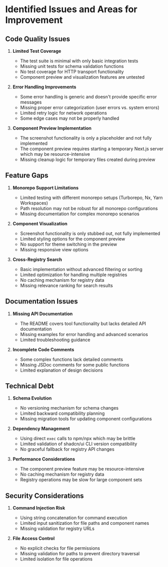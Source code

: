 # Identified Issues and Areas for Improvement

## Code Quality Issues

1. **Limited Test Coverage**
   - The test suite is minimal with only basic integration tests
   - Missing unit tests for schema validation functions
   - No test coverage for HTTP transport functionality
   - Component preview and visualization features are untested

2. **Error Handling Improvements**
   - Some error handling is generic and doesn't provide specific error messages
   - Missing proper error categorization (user errors vs. system errors)
   - Limited retry logic for network operations
   - Some edge cases may not be properly handled

3. **Component Preview Implementation**
   - The screenshot functionality is only a placeholder and not fully implemented
   - The component preview requires starting a temporary Next.js server which may be resource-intensive
   - Missing cleanup logic for temporary files created during preview

## Feature Gaps

1. **Monorepo Support Limitations**
   - Limited testing with different monorepo setups (Turborepo, Nx, Yarn Workspaces)
   - Path resolution may not be robust for all monorepo configurations
   - Missing documentation for complex monorepo scenarios

2. **Component Visualization**
   - Screenshot functionality is only stubbed out, not fully implemented
   - Limited styling options for the component preview
   - No support for theme switching in the preview
   - Missing responsive view options

3. **Cross-Registry Search**
   - Basic implementation without advanced filtering or sorting
   - Limited optimization for handling multiple registries
   - No caching mechanism for registry data
   - Missing relevance ranking for search results

## Documentation Issues

1. **Missing API Documentation**
   - The README covers tool functionality but lacks detailed API documentation
   - Missing examples for error handling and advanced scenarios
   - Limited troubleshooting guidance

2. **Incomplete Code Comments**
   - Some complex functions lack detailed comments
   - Missing JSDoc comments for some public functions
   - Limited explanation of design decisions

## Technical Debt

1. **Schema Evolution**
   - No versioning mechanism for schema changes
   - Limited backward compatibility planning
   - Missing migration tools for updating component configurations

2. **Dependency Management**
   - Using direct `exec` calls to npm/npx which may be brittle
   - Limited validation of shadcn/ui CLI version compatibility
   - No graceful fallback for registry API changes

3. **Performance Considerations**
   - The component preview feature may be resource-intensive
   - No caching mechanism for registry data
   - Registry operations may be slow for large component sets

## Security Considerations

1. **Command Injection Risk**
   - Using string concatenation for command execution
   - Limited input sanitization for file paths and component names
   - Missing validation for registry URLs

2. **File Access Control**
   - No explicit checks for file permissions
   - Missing validation for paths to prevent directory traversal
   - Limited isolation for file operations 